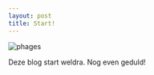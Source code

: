 ```yaml
---
layout: post
title: Start!
---
```


![phages](../../images/lots_of_phages.png)

Deze blog start weldra. Nog even geduld!
